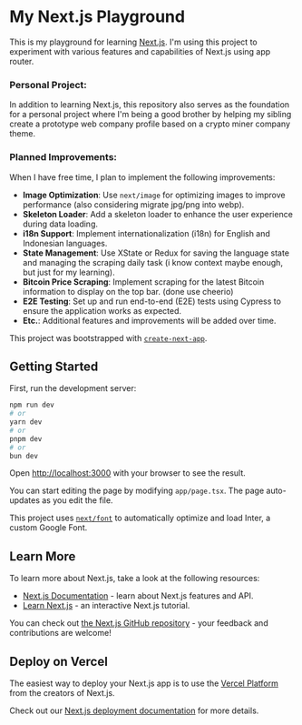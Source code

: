 # My Next.js Playground

This is my playground for learning [Next.js](https://nextjs.org/). I'm using this project to experiment with various features and capabilities of Next.js using app router.

### Personal Project:

In addition to learning Next.js, this repository also serves as the foundation for a personal project where I'm being a good brother by helping my sibling create a prototype web company profile based on a crypto miner company theme.

### Planned Improvements:

When I have free time, I plan to implement the following improvements:

- **Image Optimization**: Use `next/image` for optimizing images to improve performance (also considering migrate jpg/png into webp).
- **Skeleton Loader**: Add a skeleton loader to enhance the user experience during data loading.
- **i18n Support**: Implement internationalization (i18n) for English and Indonesian languages.
- **State Management**: Use XState or Redux for saving the language state and managing the scraping daily task (i know context maybe enough, but just for my learning).
- **Bitcoin Price Scraping**: Implement scraping for the latest Bitcoin information to display on the top bar. (done use cheerio)
- **E2E Testing**: Set up and run end-to-end (E2E) tests using Cypress to ensure the application works as expected.
- **Etc.**: Additional features and improvements will be added over time.

This project was bootstrapped with [`create-next-app`](https://github.com/vercel/next.js/tree/canary/packages/create-next-app).

## Getting Started

First, run the development server:

```bash
npm run dev
# or
yarn dev
# or
pnpm dev
# or
bun dev
```

Open [http://localhost:3000](http://localhost:3000) with your browser to see the result.

You can start editing the page by modifying `app/page.tsx`. The page auto-updates as you edit the file.

This project uses [`next/font`](https://nextjs.org/docs/basic-features/font-optimization) to automatically optimize and load Inter, a custom Google Font.

## Learn More

To learn more about Next.js, take a look at the following resources:

- [Next.js Documentation](https://nextjs.org/docs) - learn about Next.js features and API.
- [Learn Next.js](https://nextjs.org/learn) - an interactive Next.js tutorial.

You can check out [the Next.js GitHub repository](https://github.com/vercel/next.js/) - your feedback and contributions are welcome!

## Deploy on Vercel

The easiest way to deploy your Next.js app is to use the [Vercel Platform](https://vercel.com/new?utm_medium=default-template&filter=next.js&utm_source=create-next-app&utm_campaign=create-next-app-readme) from the creators of Next.js.

Check out our [Next.js deployment documentation](https://nextjs.org/docs/deployment) for more details.
